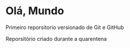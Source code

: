 # Olá, Mundo
 Primeiro reporsitorio versionado de Git e GitHub

Reporsitório criado durante a quarentena